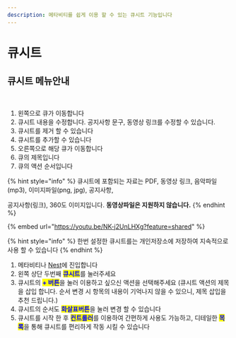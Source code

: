 ```yaml
---
description: 메타비티를 쉽게 이용 할 수 있는 큐시트 기능입니다
---
```


# 큐시트

## 큐시트 메뉴안내

<figure><img src="../.gitbook/assets/스크린샷-2023-11-23-오전-11.20.15.png" alt=""><figcaption></figcaption></figure>

1. 왼쪽으로 큐가 이동합니다
2. 큐시트 내용을 수정합니다. 공지사항 문구, 동영상 링크를 수정할 수 있습니다.
3. 큐시트를 제거 할 수 있습니다&#x20;
4. 큐시트를 추가할 수 있습니다&#x20;
5. 오른쪽으로 해당 큐가 이동합니다&#x20;
6. 큐의 제목입니다
7. 큐의 액션 순서입니다&#x20;

{% hint style="info" %}
큐시트에 포함되는 자료는 PDF, 동영상 링크, 음악파일(mp3), 이미지파일(png, jpg), 공지사항,&#x20;

공지사항(링크), 360도 이미지입니다. **동영상파일은 지원하지 않습니다.**
{% endhint %}

{% embed url="https://youtu.be/NK-j2UnLHXg?feature=shared" %}

{% hint style="info" %}
한번 설정한 큐시트를는 개인저장소에 저장하여 지속적으로 사용 할 수 있습니다&#x20;
{% endhint %}



1. 메타비티나 [Nest](undefined-1.md)에 진입합니다
2. 왼쪽 상단 두번째 <mark style="color:blue;">**큐시트**</mark>를 눌러주세요
3. 큐시트의 <mark style="color:blue;">**+ 버튼**</mark>을 눌러 이용하고 싶으신 액션을 선택해주세요 (큐시트 액션의 제목을 삽입 합니다.  순서 변경 시 항목의 내용이 기억나지 않을 수 있으니, 제목 삽입을 추천 드립니다.)
4. 큐시트의 순서도 <mark style="color:blue;">**화살표버튼**</mark>을 눌러 변경 할 수 있습니다&#x20;
5. 큐시트를 시작 한 후 <mark style="color:blue;">**컨트롤러**</mark>를 이용하여 간편하게 사용도 가능하고, 디테일한 <mark style="color:blue;">**목록**</mark>을 통해 큐시트를 편리하게 작동 시킬 수 있습니다&#x20;

